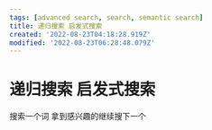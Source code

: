 ```yaml
---
tags: [advanced search, search, semantic search]
title: 递归搜索 启发式搜索
created: '2022-08-23T04:18:28.919Z'
modified: '2022-08-23T06:28:48.079Z'
---
```


# 递归搜索 启发式搜索

搜索一个词 拿到感兴趣的继续搜下一个
